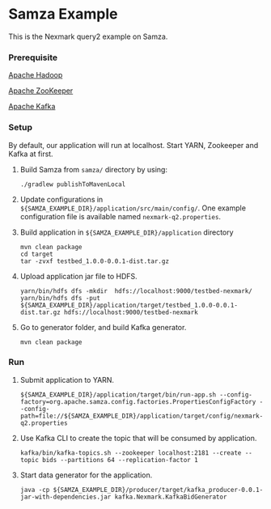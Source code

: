 # Samza Example

This is the Nexmark query2 example on Samza.

### Prerequisite
[Apache Hadoop](http://archive.apache.org/dist/hadoop/common/hadoop-2.6.1/hadoop-2.6.1.tar.gz)

[Apache ZooKeeper](https://downloads.apache.org/zookeeper/zookeeper-3.6.1/apache-zookeeper-3.6.1-bin.tar.gz)

[Apache Kafka](https://archive.apache.org/dist/kafka/0.10.1.1/kafka_2.11-0.10.1.1.tgz)

### Setup

 By default, our application will run at localhost. Start YARN, Zookeeper and Kafka at first.

1. Build Samza from `samza/` directory by using:

   ```shell
   ./gradlew publishToMavenLocal
   ```

2. Update configurations in `${SAMZA_EXAMPLE_DIR}/application/src/main/config/`. One example configuration file is available named `nexmark-q2.properties`.

3. Build application in `${SAMZA_EXAMPLE_DIR}/application` directory

   ```shell
   mvn clean package
   cd target
   tar -zvxf testbed_1.0.0-0.0.1-dist.tar.gz
   ```

4. Upload application jar file to HDFS. 

   ```shell
   yarn/bin/hdfs dfs -mkdir  hdfs://localhost:9000/testbed-nexmark/
   yarn/bin/hdfs dfs -put  ${SAMZA_EXAMPLE_DIR}/application/target/testbed_1.0.0-0.0.1-dist.tar.gz hdfs://localhost:9000/testbed-nexmark
   ```

5. Go to generator folder, and build Kafka generator.

   ```shell
   mvn clean package
   ```

### Run

1. Submit application to YARN.

   ```shell
   ${SAMZA_EXAMPLE_DIR}/application/target/bin/run-app.sh --config-factory=org.apache.samza.config.factories.PropertiesConfigFactory --config-path=file://${SAMZA_EXAMPLE_DIR}/application/target/config/nexmark-q2.properties
   ```

2. Use Kafka CLI to create the topic that will be consumed by application.

   ```shell
   kafka/bin/kafka-topics.sh --zookeeper localhost:2181 --create --topic bids --partitions 64 --replication-factor 1
   ```

3. Start data generator for the application.

   ```shell
   java -cp ${SAMZA_EXAMPLE_DIR}/producer/target/kafka_producer-0.0.1-jar-with-dependencies.jar kafka.Nexmark.KafkaBidGenerator
   ```
